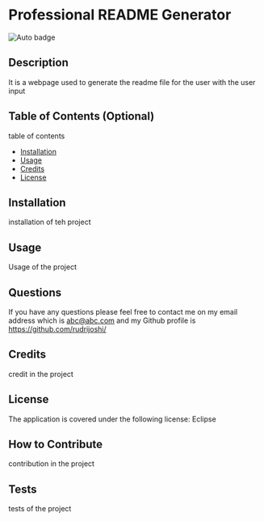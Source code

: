 # Professional README Generator
  ![Auto badge](Axios.get(https://img.shields.io/badge/license-Eclipse-yellow.svg))



 ## Description 
  It is a webpage used to generate the readme file for the user with the user input

## Table of Contents (Optional)
table of contents

- [Installation](#installation)
- [Usage](#usage)
- [Credits](#credits)
- [License](#license)

## Installation

installation of teh project

## Usage

Usage of the project
    
## Questions

If you have any questions please feel free to contact me on my email address which is abc@abc.com
and my Github profile is https://github.com/rudrijoshi/

## Credits

credit in the project

## License

The application is covered under the following license:
Eclipse

## How to Contribute

contribution in the project

## Tests

tests of the project

